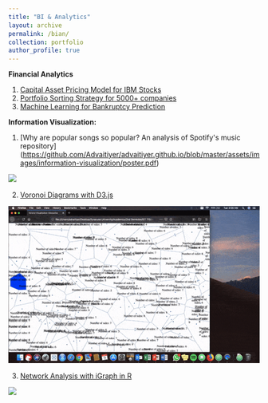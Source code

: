 ```yaml
---
title: "BI & Analytics"
layout: archive
permalink: /bian/
collection: portfolio
author_profile: true
---
```

**Financial Analytics**

1. [Capital Asset Pricing Model for IBM Stocks](https://advaitiyer.github.io/bian/2019-09-28-fa/)
2. [Portfolio Sorting Strategy for 5000+ companies](https://advaitiyer.github.io/bian/2020-01-02-fa/)
3. [Machine Learning for Bankruptcy Prediction](https://advaitiyer.github.io/bian/2019-11-13-fa/)

**Information Visualization:**

1. [Why are popular songs so popular? An analysis of Spotify's music repository] (https://github.com/Advaitiyer/advaitiyer.github.io/blob/master/assets/images/information-visualization/poster.pdf)

<img src="https://github.com/Advaitiyer/advaitiyer.github.io/blob/master/assets/images/information-visualization/final-poster.png?raw=true"/>

2. [Voronoi Diagrams with D3.js](https://github.com/Advaitiyer/information-visualization/tree/master/D3)

<img src="https://github.com/Advaitiyer/advaitiyer.github.io/blob/master/assets/images/information-visualization/d3.gif?raw=true"/>

3. [Network Analysis with iGraph in R](https://github.com/Advaitiyer/information-visualization/tree/master/HW9)

<img src="https://github.com/Advaitiyer/advaitiyer.github.io/blob/master/assets/images/information-visualization/network-analysis.gif?raw=true"/>


